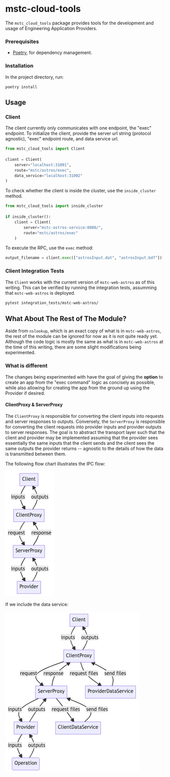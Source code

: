 # mstc-cloud-tools

The `mstc_cloud_tools` package provides tools for the development and usage
of Engineering Application Providers.

### Prerequisites

* [Poetry](https://python-poetry.org), for dependency management.

### Installation

In the project directory, run:
```
poetry install
```

## Usage

### Client

The client currently only communicates with one endpoint, the "exec" endpoint.
To initialize the client, provide the server url string (protocol agnostic),
"exec" endpoint route, and data service url.
```python
from mstc_cloud_tools import Client

client = Client(
    server="localhost:31001",
    route="mstc/astros/exec",
    data_service="localhost:31002"
)
```

To check whether the client is inside the cluster, use the `inside_cluster`
method.
```python
from mstc_cloud_tools import inside_cluster

if inside_cluster():
    client = Client(
        server="mstc-astros-service:8080/",
        route="mstc/astros/exec"
    )
```

To execute the RPC, use the `exec` method:
```python
output_filename = client.exec(["astrosInput.dat", "astrosInput.bdf"])
```

### Client Integration Tests

The `Client` works with the current version of `mstc-web-astros` as of this
writing. This can be verified by running
the integration tests, assumming that `mstc-web-astros` is deployed.
```bash
pytest integration_tests/mstc-web-astros/
```

## What About The Rest of The Module?

Aside from `nslookup`, which is an exact copy of what is in `mstc-web-astros`, the
rest of the module can be ignored for now as it is not quite ready yet.
Although the code logic is mostly the same as what is in 
`mstc-web-astros` at the time of this writing, there are some slight
modifications being experimented.

### What is different

The changes being experimented with have the goal of giving the **option**
to create an app from the "exec command" logic as concisely as possible,
while also allowing for creating the app from the ground up using the
Provider if desired.

#### ClientProxy & ServerProxy

The `ClientProxy` is responsible for converting the client inputs into
requests and server responses to outputs. Conversely, the `ServerProxy`
is responsible for converting the client requests into provider inputs
and provider outputs to server responses. The goal is to abstract the
transport layer such that the client and provider may be implemented
assuming that the provider sees essentially the same inputs that the
client sends and the client sees the same outputs the provider returns
-- agnostic to the details of how the data is transmitted between them.

The following flow chart illustrates the IPC flow:

![Flowchart](/docs/assets/images/client_to_provider_flow.png?raw=true)

If we include the data service:

![Flowchart with DataService](/docs/assets/images/client_to_provider_ds_flow.png?raw=true)
